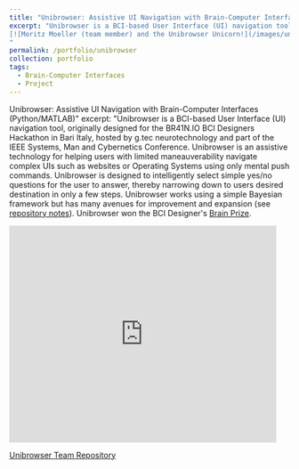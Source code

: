 ```yaml
---
title: "Unibrowser: Assistive UI Navigation with Brain-Computer Interfaces (Python/MATLAB)"
excerpt: "Unibrowser is a BCI-based User Interface (UI) navigation tool, originally designed for the BR41N.IO BCI Designers Hackathon in Bari Italy, hosted by g.tec neurotechnology and part of the IEEE Systems, Man and Cybernetics Conference. Unibrowser is an assistive technology for helping users with limited maneauverability navigate complex UIs such as websites or Operating Systems using only mental push commands. Unibrowser is designed to intelligently select simple yes/no questions for the user to answer, thereby narrowing down to users desired destination in only a few steps. Unibrowser works using a simple Bayesian framework but has many avenues for improvement and expansion ([see Repository Notes](https://github.com/michaelgoldendev/unibrowser)). Unibrowser won the BCI Designer's [Brain Prize](https://www.br41n.io/Bari-2019#projects).  
[![Moritz Moeller (team member) and the Unibrowser Unicorn!](/images/unimoritz.png)](/portfolio/unibrowser)
"
permalink: /portfolio/unibrowser
collection: portfolio
tags:
  - Brain-Computer Interfaces
  - Project
---
```

Unibrowser: Assistive UI Navigation with Brain-Computer Interfaces (Python/MATLAB)"
excerpt: "Unibrowser is a BCI-based User Interface (UI) navigation tool, originally designed for the BR41N.IO BCI Designers Hackathon in Bari Italy, hosted by g.tec neurotechnology and part of the IEEE Systems, Man and Cybernetics Conference. Unibrowser is an assistive technology for helping users with limited maneauverability navigate complex UIs such as websites or Operating Systems using only mental push commands. Unibrowser is designed to intelligently select simple yes/no questions for the user to answer, thereby narrowing down to users desired destination in only a few steps. Unibrowser works using a simple Bayesian framework but has many avenues for improvement and expansion (see [repository notes](https://github.com/michaelgoldendev/unibrowser)). Unibrowser won the BCI Designer's [Brain Prize](https://www.br41n.io/Bari-2019#projects).

<div class="video-container">
<iframe  title="Unibrowser" width="480" height="390" src="https://www.youtube.com/embed/WMOXZ_Clv7s" frameborder="0" allowfullscreen></iframe>
</div>

[Unibrowser Team Repository](https://github.com/michaelgoldendev/unibrowser)

